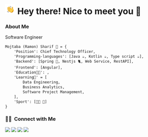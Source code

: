 <h1><img src="https://raw.githubusercontent.com/mojtaba-sharif/mojtaba-sharif/main/assets/Hand%20Wave.gif" width="33" alt="ops"/> Hey there! Nice to meet you 🧔</h1>

### About Me

Software Engineer

```
Mojtaba (Ramon) Sharif 🧔 = {
    'Position': Chief Technology Officer,
    'Programming-languages': [Java ☕, Kotlin ☕, Type script ☕],
    'Backend': [Spring 🌱, Nestjs 🐈, Web Service, RestAPI],
    'Frontend': [Angular],
    'Education👨‍🎓': ,
    'Learning🌱' = [
        Data Engineering,
        Business Analytics,
        Software Project Management,
    ],
    'Sport': [💪🏻 🥋]
}
```

### 🤝🏻 &nbsp;Connect with Me

<p>
<a href="https://api.whatsapp.com/send?phone=+16479383935" target="_blank"><img src="https://img.shields.io/badge/-Mojtaba (Ramon) Sharif-2CA5E0?style=plastic&logo=whatsapp&color=succes&logoColor=white"/></a>
<a href="mailto:jramun7@gmail.com" target="_blank"><img src="https://img.shields.io/badge/-Mojtaba (Ramon) Sharif-D14836?style=plastic&logo=Gmail&logoColor=white"/></a>
<a href="https://t.me/thejramon" target="_blank"><img src="https://img.shields.io/badge/-Mojtaba (Ramon) Sharif-2CA5E0?style=plastic&logo=telegram&logoColor=white"/></a>
<a href="https://www.linkedin.com/in/thejramon" target="_blank"><img src="https://img.shields.io/badge/-Mojtaba (Ramon) Sharif-2CA5E0?style=plastic&logo=linkedin&logoColor=white"/></a>
</p>

